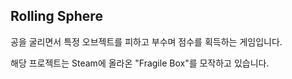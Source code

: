 ## Rolling Sphere

공을 굴리면서 특정 오브젝트를 피하고 부수며 점수를 획득하는 게임입니다.

해당 프로젝트는 Steam에 올라온 "Fragile Box"를 모작하고 있습니다.
